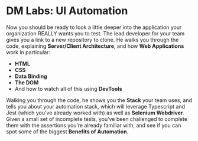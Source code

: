 # DM Labs: UI Automation

Now you should be ready to look a little deeper into the application your
organization REALLY wants you to test. The lead developer for your team gives
you a link to a new repository to clone. He walks you through the code,
explaining **Server/Client Architecture**, and how **Web Applications** work in
particular:

- **HTML**
- **CSS**
- **Data Binding**
- **The DOM**
- And how to watch all of this using **DevTools**

Walking you through the code, he shows you the **Stack** your team uses, and
tells you about your automation stack, which will leverage Typescript and Jest
(which you’ve already worked with) as well as **Selenium Webdriver**. Given a
small set of incomplete tests, you’ve been challenged to complete them with the
assertions you’re already familiar with, and see if you can spot some of the
biggest **Benefits of Automation**.
